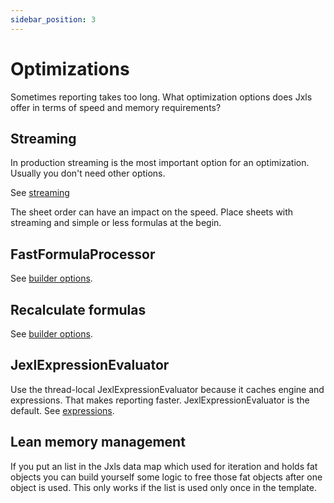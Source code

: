 ```yaml
---
sidebar_position: 3
---
```


# Optimizations

Sometimes reporting takes too long. What optimization options does Jxls offer in terms of speed and memory requirements?

## Streaming

In production streaming is the most important option for an optimization. Usually you don't need other options.

See [streaming](streaming)

The sheet order can have an impact on the speed. Place sheets with streaming and simple or less formulas at the begin.

## FastFormulaProcessor

See [builder options](../builder).

## Recalculate formulas

See [builder options](../builder).

## JexlExpressionEvaluator

Use the thread-local JexlExpressionEvaluator because it caches engine and expressions. That makes reporting faster.
JexlExpressionEvaluator is the default. See [expressions](../expressions).

## Lean memory management

If you put an list in the Jxls data map which used for iteration and holds fat objects you can build yourself some
logic to free those fat objects after one object is used. This only works if the list is used only once in the template.
